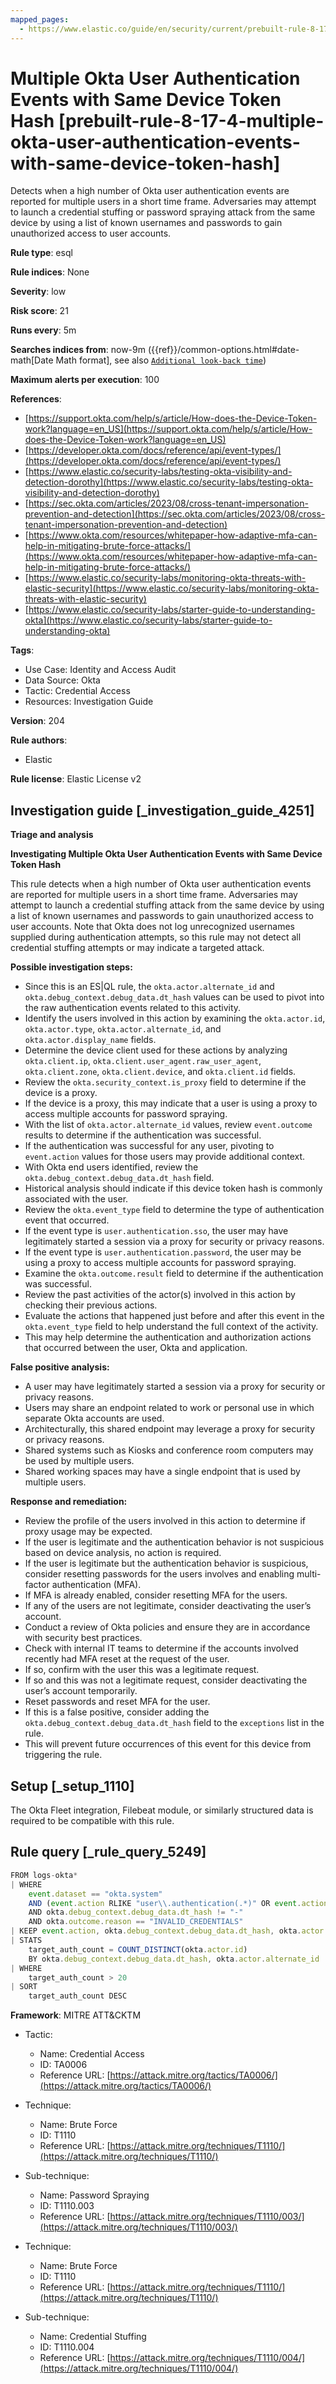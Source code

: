 ```yaml
---
mapped_pages:
  - https://www.elastic.co/guide/en/security/current/prebuilt-rule-8-17-4-multiple-okta-user-authentication-events-with-same-device-token-hash.html
---
```


# Multiple Okta User Authentication Events with Same Device Token Hash [prebuilt-rule-8-17-4-multiple-okta-user-authentication-events-with-same-device-token-hash]

Detects when a high number of Okta user authentication events are reported for multiple users in a short time frame. Adversaries may attempt to launch a credential stuffing or password spraying attack from the same device by using a list of known usernames and passwords to gain unauthorized access to user accounts.

**Rule type**: esql

**Rule indices**: None

**Severity**: low

**Risk score**: 21

**Runs every**: 5m

**Searches indices from**: now-9m ({{ref}}/common-options.html#date-math[Date Math format], see also [`Additional look-back time`](docs-content://solutions/security/detect-and-alert/create-detection-rule.md#rule-schedule))

**Maximum alerts per execution**: 100

**References**:

* [https://support.okta.com/help/s/article/How-does-the-Device-Token-work?language=en_US](https://support.okta.com/help/s/article/How-does-the-Device-Token-work?language=en_US)
* [https://developer.okta.com/docs/reference/api/event-types/](https://developer.okta.com/docs/reference/api/event-types/)
* [https://www.elastic.co/security-labs/testing-okta-visibility-and-detection-dorothy](https://www.elastic.co/security-labs/testing-okta-visibility-and-detection-dorothy)
* [https://sec.okta.com/articles/2023/08/cross-tenant-impersonation-prevention-and-detection](https://sec.okta.com/articles/2023/08/cross-tenant-impersonation-prevention-and-detection)
* [https://www.okta.com/resources/whitepaper-how-adaptive-mfa-can-help-in-mitigating-brute-force-attacks/](https://www.okta.com/resources/whitepaper-how-adaptive-mfa-can-help-in-mitigating-brute-force-attacks/)
* [https://www.elastic.co/security-labs/monitoring-okta-threats-with-elastic-security](https://www.elastic.co/security-labs/monitoring-okta-threats-with-elastic-security)
* [https://www.elastic.co/security-labs/starter-guide-to-understanding-okta](https://www.elastic.co/security-labs/starter-guide-to-understanding-okta)

**Tags**:

* Use Case: Identity and Access Audit
* Data Source: Okta
* Tactic: Credential Access
* Resources: Investigation Guide

**Version**: 204

**Rule authors**:

* Elastic

**Rule license**: Elastic License v2

## Investigation guide [_investigation_guide_4251]

**Triage and analysis**

**Investigating Multiple Okta User Authentication Events with Same Device Token Hash**

This rule detects when a high number of Okta user authentication events are reported for multiple users in a short time frame. Adversaries may attempt to launch a credential stuffing attack from the same device by using a list of known usernames and passwords to gain unauthorized access to user accounts. Note that Okta does not log unrecognized usernames supplied during authentication attempts, so this rule may not detect all credential stuffing attempts or may indicate a targeted attack.

**Possible investigation steps:**

* Since this is an ES|QL rule, the `okta.actor.alternate_id` and `okta.debug_context.debug_data.dt_hash` values can be used to pivot into the raw authentication events related to this activity.
* Identify the users involved in this action by examining the `okta.actor.id`, `okta.actor.type`, `okta.actor.alternate_id`, and `okta.actor.display_name` fields.
* Determine the device client used for these actions by analyzing `okta.client.ip`, `okta.client.user_agent.raw_user_agent`, `okta.client.zone`, `okta.client.device`, and `okta.client.id` fields.
* Review the `okta.security_context.is_proxy` field to determine if the device is a proxy.
* If the device is a proxy, this may indicate that a user is using a proxy to access multiple accounts for password spraying.
* With the list of `okta.actor.alternate_id` values, review `event.outcome` results to determine if the authentication was successful.
* If the authentication was successful for any user, pivoting to `event.action` values for those users may provide additional context.
* With Okta end users identified, review the `okta.debug_context.debug_data.dt_hash` field.
* Historical analysis should indicate if this device token hash is commonly associated with the user.
* Review the `okta.event_type` field to determine the type of authentication event that occurred.
* If the event type is `user.authentication.sso`, the user may have legitimately started a session via a proxy for security or privacy reasons.
* If the event type is `user.authentication.password`, the user may be using a proxy to access multiple accounts for password spraying.
* Examine the `okta.outcome.result` field to determine if the authentication was successful.
* Review the past activities of the actor(s) involved in this action by checking their previous actions.
* Evaluate the actions that happened just before and after this event in the `okta.event_type` field to help understand the full context of the activity.
* This may help determine the authentication and authorization actions that occurred between the user, Okta and application.

**False positive analysis:**

* A user may have legitimately started a session via a proxy for security or privacy reasons.
* Users may share an endpoint related to work or personal use in which separate Okta accounts are used.
* Architecturally, this shared endpoint may leverage a proxy for security or privacy reasons.
* Shared systems such as Kiosks and conference room computers may be used by multiple users.
* Shared working spaces may have a single endpoint that is used by multiple users.

**Response and remediation:**

* Review the profile of the users involved in this action to determine if proxy usage may be expected.
* If the user is legitimate and the authentication behavior is not suspicious based on device analysis, no action is required.
* If the user is legitimate but the authentication behavior is suspicious, consider resetting passwords for the users involves and enabling multi-factor authentication (MFA).
* If MFA is already enabled, consider resetting MFA for the users.
* If any of the users are not legitimate, consider deactivating the user’s account.
* Conduct a review of Okta policies and ensure they are in accordance with security best practices.
* Check with internal IT teams to determine if the accounts involved recently had MFA reset at the request of the user.
* If so, confirm with the user this was a legitimate request.
* If so and this was not a legitimate request, consider deactivating the user’s account temporarily.
* Reset passwords and reset MFA for the user.
* If this is a false positive, consider adding the `okta.debug_context.debug_data.dt_hash` field to the `exceptions` list in the rule.
* This will prevent future occurrences of this event for this device from triggering the rule.


## Setup [_setup_1110]

The Okta Fleet integration, Filebeat module, or similarly structured data is required to be compatible with this rule.


## Rule query [_rule_query_5249]

```js
FROM logs-okta*
| WHERE
    event.dataset == "okta.system"
    AND (event.action RLIKE "user\\.authentication(.*)" OR event.action == "user.session.start")
    AND okta.debug_context.debug_data.dt_hash != "-"
    AND okta.outcome.reason == "INVALID_CREDENTIALS"
| KEEP event.action, okta.debug_context.debug_data.dt_hash, okta.actor.id, okta.actor.alternate_id, okta.outcome.reason
| STATS
    target_auth_count = COUNT_DISTINCT(okta.actor.id)
    BY okta.debug_context.debug_data.dt_hash, okta.actor.alternate_id
| WHERE
    target_auth_count > 20
| SORT
    target_auth_count DESC
```

**Framework**: MITRE ATT&CKTM

* Tactic:

    * Name: Credential Access
    * ID: TA0006
    * Reference URL: [https://attack.mitre.org/tactics/TA0006/](https://attack.mitre.org/tactics/TA0006/)

* Technique:

    * Name: Brute Force
    * ID: T1110
    * Reference URL: [https://attack.mitre.org/techniques/T1110/](https://attack.mitre.org/techniques/T1110/)

* Sub-technique:

    * Name: Password Spraying
    * ID: T1110.003
    * Reference URL: [https://attack.mitre.org/techniques/T1110/003/](https://attack.mitre.org/techniques/T1110/003/)

* Technique:

    * Name: Brute Force
    * ID: T1110
    * Reference URL: [https://attack.mitre.org/techniques/T1110/](https://attack.mitre.org/techniques/T1110/)

* Sub-technique:

    * Name: Credential Stuffing
    * ID: T1110.004
    * Reference URL: [https://attack.mitre.org/techniques/T1110/004/](https://attack.mitre.org/techniques/T1110/004/)



